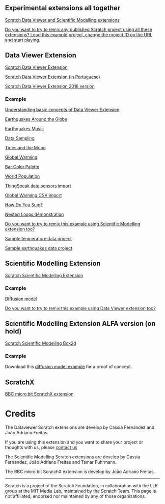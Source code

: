 ## Experimental extensions all together
[Scratch Data Viewer and Scientific Modelling extensions](gui/)

[Do you want to try to remix any published Scratch project using all these extensions? Load this example project, change the project ID on the URL and start playing.](gui/?project_url=https://projects.scratch.mit.edu/414553292)


## Data Viewer Extension
[Scratch Data Viewer Extension](/scratch-dataviewer)

[Scratch Data Viewer Extension (in Portuguese)](/scratch-dataviewer/?locale=pt-br)

[Scratch Data Viewer Extension 2018 version](/scratch-dataviewer/v1)

### Example
[Understanding basic concepts of Data Viewer Extension](/scratch-dataviewer/?project_url=/scratch/dv1.sb3)

[Earthquakes Around the Globe](/scratch-dataviewer/?project_url=/scratch/EarthquakesAroundGlobe.sb3)

[Earthquakes Music](/scratch-dataviewer/?project_url=/scratch/EarthquakesMusic.sb3)

[Data Sampling](/scratch-dataviewer/?project_url=/scratch/Sampling.sb3)

[Tides and the Moon](/scratch-dataviewer/?project_url=/scratch/TidesMoonGraph.sb3)

[Global Warming](/scratch-dataviewer/?project_url=/scratch/GlobalWarming.sb3)

[Bar Color Palette](/scratch-dataviewer/?project_url=/scratch/SixeYColors.sb3)

[World Population](/scratch-dataviewer/?project_url=/scratch/WorldPopulation.sb3)

[ThingSpeak data sensors import](/scratch-dataviewer/?project_url=/scratch/ThingSpeak.sb3)

[Global Warming CSV import](/scratch-dataviewer/?project_url=/scratch/GlobalWarmingCSV.sb3)

[How Do You Sum?](/scratch-dataviewer/?project_url=/scratch/HowDoYouSum.sb3)

[Nested Loops demonstration](/scratch-dataviewer/?project_url=/scratch/NestedLoops.sb3)

[Do you want to try to remix this example using Scientific Modelling extension too?](gui/?project_url=/scratch/dv1.sb3)

[Sample temperature data project](/scratch-dataviewer/?project_url=/scratch/Exemplo_Dados_temperatura.sb3)

[Sample earthquakes data project](/scratch-dataviewer/?project_url=/scratch/Exemplo_terremotos_dados.sb3)

## Scientific Modelling Extension
[Scratch Scientific Modelling Extension](/scratch-scientific-modelling)

### Example
[Diffusion model](/scratch-scientific-modelling/?project_url=/scratch/sm1.sb3)

[Do you want to try to remix this example using Data Viewer extension too?](gui/?project_url=/scratch/sm1.sb3)


## Scientific Modelling Extension ALFA version (on hold)
[Scratch Scientific Modelling Box2d](/scratch-scientific-modelling/box2d)

### Example
Download this [diffusion model example](/sm1box2d.sb3) for a proof of concept.


## ScratchX
[BBC micro:bit ScratchX extension](/scratch-microbit-extension)


# Credits
The Dataviewer Scratch extensions are develop by Cassia Fernandez and João Adriano Freitas.

If you are using this extension and you want to share your project or thoughts with us, please [contact us](https://bit.do/share-your-project)


The Scientific Modelling Scratch extensions are develop by Cassia Fernandez, João Adriano Freitas and Tamar Fuhrmann.


The BBC micro:bit ScratchX extension is develop by João Adriano Freitas.

---
Scratch is a project of the Scratch Foundation, in collaboration with the LLK group at the MIT Media Lab, maintained by the Scratch Team.
This page is not affiliated, endorsed nor maintained by any of those organizations.
